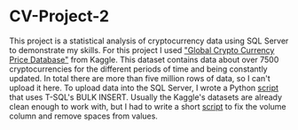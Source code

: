 # CV-Project-2
This project is a statistical analysis of cryptocurrency data using SQL Server to demonstrate my skills. For this project I used ["Global Crypto Currency Price Database"](https://www.kaggle.com/datasets/lasaljaywardena/global-cryptocurrency-price-database?resource=download) from Kaggle. This dataset contains data about over 7500 cryptocurrencies for the different periods of time and being constantly updated. In total there are more than five million rows of data, so I can't upload it here. To upload data into the SQL Server, I wrote a Python [script](https://github.com/Faleb/CV-Project-2/blob/main/Bulk%20insert%20to%20SQL%20Server.py) that uses T-SQL's BULK INSERT. Usually the Kaggle's datasets are already clean enough to work with, but I had to write a short [script](https://github.com/Faleb/CV-Project-2/blob/main/Volume%20fix.sql) to fix the volume column and remove spaces from values.

